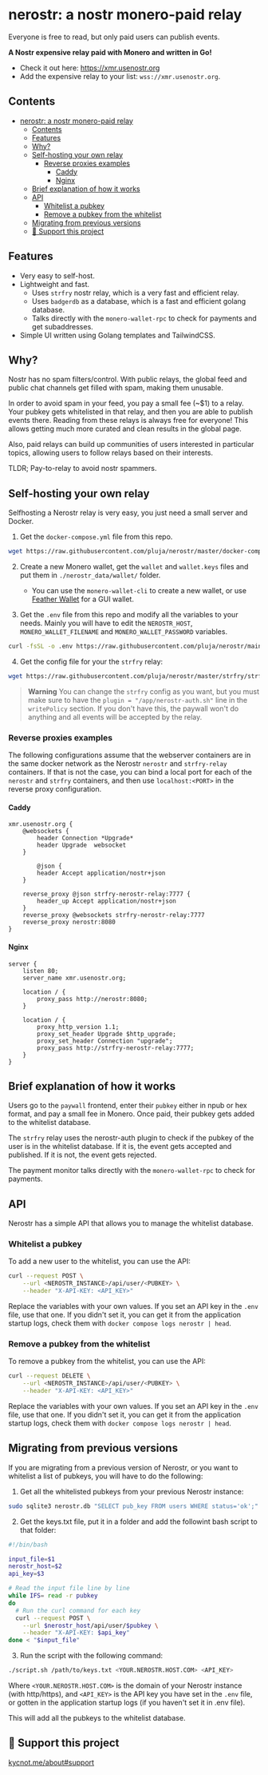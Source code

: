# nerostr: a nostr monero-paid relay

Everyone is free to read, but only paid users can publish events.

**A Nostr expensive relay paid with Monero and written in Go!**

- Check it out here: https://xmr.usenostr.org
- Add the expensive relay to your list: `wss://xmr.usenostr.org`.

## Contents

- [nerostr: a nostr monero-paid relay](#nerostr-a-nostr-monero-paid-relay)
  - [Contents](#contents)
  - [Features](#features)
  - [Why?](#why)
  - [Self-hosting your own relay](#self-hosting-your-own-relay)
    - [Reverse proxies examples](#reverse-proxies-examples)
      - [Caddy](#caddy)
      - [Nginx](#nginx)
  - [Brief explanation of how it works](#brief-explanation-of-how-it-works)
  - [API](#api)
    - [Whitelist a pubkey](#whitelist-a-pubkey)
    - [Remove a pubkey from the whitelist](#remove-a-pubkey-from-the-whitelist)
  - [Migrating from previous versions](#migrating-from-previous-versions)
  - [🧡 Support this project](#-support-this-project)

## Features

- Very easy to self-host.
- Lightweight and fast.
    - Uses `strfry` nostr relay, which is a very fast and efficient relay.
    - Uses `badgerdb` as a database, which is a fast and efficient golang database.
    - Talks directly with the `monero-wallet-rpc` to check for payments and get subaddresses.
- Simple UI written using Golang templates and TailwindCSS.

## Why?

Nostr has no spam filters/control. With public relays, the global feed and public chat channels get filled with spam, making them unusable.

In order to avoid spam in your feed, you pay a small fee (~$1) to a relay. Your pubkey gets whitelisted in that relay, and then you are able to publish events there. Reading from these relays is always free for everyone! This allows getting much more curated and clean results in the global page.

Also, paid relays can build up communities of users interested in particular topics, allowing users to follow relays based on their interests.

TLDR; Pay-to-relay to avoid nostr spammers.

## Self-hosting your own relay

Selfhosting a Nerostr relay is very easy, you just need a small server and Docker.

1. Get the `docker-compose.yml` file from this repo.

```bash
wget https://raw.githubusercontent.com/pluja/nerostr/master/docker-compose.yml
```

2. Create a new Monero wallet, get the `wallet` and `wallet.keys` files and put them in `./nerostr_data/wallet/` folder.
    - You can use the `monero-wallet-cli` to create a new wallet, or use [Feather Wallet](https://moneroaddress.org/) for a GUI wallet.

3. Get the `.env` file from this repo and modify all the variables to your needs. Mainly you will have to edit the `NEROSTR_HOST`, `MONERO_WALLET_FILENAME` and `MONERO_WALLET_PASSWORD` variables.

```bash
curl -fsSL -o .env https://raw.githubusercontent.com/pluja/nerostr/main/example.env
```

4. Get the config file for your the `strfry` relay:

```bash
wget https://raw.githubusercontent.com/pluja/nerostr/master/strfry/strfry.conf
```

> **Warning**
> You can change the `strfry` config as you want, but you must make sure to have the `plugin = "/app/nerostr-auth.sh"` line in the `writePolicy` section. If you don't have this, the paywall won't do anything and all events will be accepted by the relay.

### Reverse proxies examples

The following configurations assume that the webserver containers are in the same docker network as the Nerostr `nerostr` and `strfry-relay` containers. If that is not the case, you can bind a local port for each of the `nerostr` and `strfry` containers, and then use `localhost:<PORT>` in the reverse proxy configuration.

#### Caddy

```
xmr.usenostr.org {
	@websockets {
		header Connection *Upgrade*
		header Upgrade	websocket
	}

        @json {
		header Accept application/nostr+json
	}

	reverse_proxy @json strfry-nerostr-relay:7777 {
		header_up Accept application/nostr+json
	}
	reverse_proxy @websockets strfry-nerostr-relay:7777
	reverse_proxy nerostr:8080
}
```

#### Nginx

```
server {
    listen 80;
    server_name xmr.usenostr.org;

    location / {
        proxy_pass http://nerostr:8080;
    }

    location / {
        proxy_http_version 1.1;
        proxy_set_header Upgrade $http_upgrade;
        proxy_set_header Connection "upgrade";
        proxy_pass http://strfry-nerostr-relay:7777;
    }
}
```

## Brief explanation of how it works

Users go to the `paywall` frontend, enter their `pubkey` either in npub or hex format, and pay a small fee in Monero. Once paid, their pubkey gets added to the whitelist database.

The `strfry` relay uses the nerostr-auth plugin to check if the pubkey of the user is in the whitelist database. If it is, the event gets accepted and published. If it is not, the event gets rejected.

The payment monitor talks directly with the `monero-wallet-rpc` to check for payments.

## API

Nerostr has a simple API that allows you to manage the whitelist database.

### Whitelist a pubkey

To add a new user to the whitelist, you can use the API:

```bash
curl --request POST \
    --url <NEROSTR_INSTANCE>/api/user/<PUBKEY> \
    --header "X-API-KEY: <API_KEY>"
```

Replace the variables with your own values. If you set an API key in the `.env` file, use that one. If you didn't set it, you can get it from the application startup logs, check them with `docker compose logs nerostr | head`.

### Remove a pubkey from the whitelist

To remove a pubkey from the whitelist, you can use the API:

```bash
curl --request DELETE \
    --url <NEROSTR_INSTANCE>/api/user/<PUBKEY> \
    --header "X-API-KEY: <API_KEY>"
```

Replace the variables with your own values. If you set an API key in the `.env` file, use that one. If you didn't set it, you can get it from the application startup logs, check them with `docker compose logs nerostr | head`.

## Migrating from previous versions

If you are migrating from a previous version of Nerostr, or you want to whitelist a list of pubkeys, you will have to do the following:

1. Get all the whitelisted pubkeys from your previous Nerostr instance:

```bash
sudo sqlite3 nerostr.db "SELECT pub_key FROM users WHERE status='ok';" > keys.txt
```

2. Get the keys.txt file, put it in a folder and add the followint bash script to that folder:

```bash
#!/bin/bash

input_file=$1
nerostr_host=$2
api_key=$3

# Read the input file line by line
while IFS= read -r pubkey
do
  # Run the curl command for each key
  curl --request POST \
    --url $nerostr_host/api/user/$pubkey \
    --header "X-API-KEY: $api_key"
done < "$input_file"
```

3. Run the script with the following command:

```bash
./script.sh /path/to/keys.txt <YOUR.NEROSTR.HOST.COM> <API_KEY>
```

Where `<YOUR.NEROSTR.HOST.COM>` is the domain of your Nerostr instance (with http/https), and `<API_KEY>` is the API key you have set in the `.env` file, or gotten in the application startup logs (if you haven't set it in .env file).

This will add all the pubkeys to the whitelist database.

## 🧡 Support this project

[kycnot.me/about#support](https://kycnot.me/about#support)
